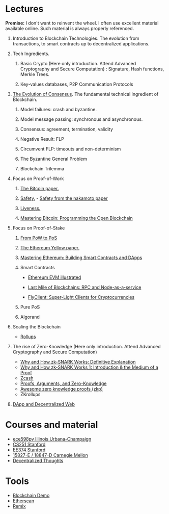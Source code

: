 # Lectures

**Premise:** I don't want to reinvent the wheel. I often use excellent material available online. Such material is always properly referenced.

1.  Introduction to Blockchain Technologies. The evolution from transactions, to smart contracts up to decentralized applications.
2.  Tech Ingredients. 

    1.  Basic Crypto (Here only introduction. Attend  Advanced Cryptography and Secure Computation) : Signature, Hash functions, Merkle Trees.
    
    2.  Key-values databases, P2P Communication Protocols

3.  [The Evolution of Consensus](http://elaineshi.com/docs/blockchain-book.pdf "http://elaineshi.com/docs/blockchain-book.pdf"). The fundamental technical ingredient of Blockchain. 

    1.  Model failures: crash and byzantine.

    2.  Model message passing: synchronous and asynchronous.
    
    3.  Consensus: agreement, termination, validity
    
    4.  Negative Result: FLP
    
    5.  Circumvent FLP: timeouts and non-determinism
    
    6.  The Byzantine General Problem
    
    7.  Blockchain Trilemma  
   
4. Focus on Proof-of-Work

    1.  [The Bitcoin paper.](https://bitcoin.org/bitcoin.pdf "https://bitcoin.org/bitcoin.pdf")

    2.  [Safety.](https://courses.grainger.illinois.edu/ece598pv/sp2021/lectureslides2021/ECE_598_PV_course_notes6.pdf "https://courses.grainger.illinois.edu/ece598pv/sp2021/lectureslides2021/ECE_598_PV_course_notes6.pdf") - [Safety from the nakamoto paper](https://doi.org/10.48550/arXiv.1701.03977 "https://doi.org/10.48550/arXiv.1701.03977")
    
    3.  [Liveness.](https://courses.grainger.illinois.edu/ece598pv/sp2021/lectureslides2021/ECE_598_PV_course_notes7.pdf "https://courses.grainger.illinois.edu/ece598pv/sp2021/lectureslides2021/ECE_598_PV_course_notes7.pdf")
    
    4. [Mastering Bitcoin: Programming the Open Blockchain](https://github.com/bitcoinbook/bitcoinbook/ "https://github.com/bitcoinbook/bitcoinbook/")  
    
5. Focus on Proof-of-Stake
   
    1. [From PoW to PoS](https://courses.grainger.illinois.edu/ece598pv/sp2022/lectureslides2021/ECE_598_PV_course_notes12_v3.pdf "https://courses.grainger.illinois.edu/ece598pv/sp2022/lectureslides2021/ECE_598_PV_course_notes12_v3.pdf")

    2. [The Ethereum Yellow paper.](https://ethereum.github.io/yellowpaper/paper.pdf "https://ethereum.github.io/yellowpaper/paper.pdf")
    
    3. [Mastering Ethereum: Building Smart Contracts and DApps](https://github.com/ethereumbook/ethereumbook "https://github.com/ethereumbook/ethereumbook")

    4. Smart Contracts

         * [Ethereum EVM illustrated](https://github.com/takenobu-hs/ethereum-evm-illustrated "https://github.com/takenobu-hs/ethereum-evm-illustrated")

         * [Last Mile of Blockchains: RPC and Node-as-a-service](https://ieeexplore.ieee.org/stamp/stamp.jsp?arnumber=10063391"https://ieeexplore.ieee.org/stamp/stamp.jsp?arnumber=10063391")
         
         * [FlyClient: Super-Light Clients for Cryptocurrencies](https://ieeexplore.ieee.org/document/9152680 "https://ieeexplore.ieee.org/document/9152680")

    5. Pure PoS
    
    6. Algorand
   
6. Scaling the Blockchain

    * [Rollups](https://ieeexplore.ieee.org/abstract/document/9862815 "https://ieeexplore.ieee.org/abstract/document/9862815")
  

7.  The rise of Zero-Knowledge (Here only introduction. Attend  Advanced Cryptography and Secure Computation) 
   
    * [Why and How zk-SNARK Works: Definitive Explanation](https://arxiv.org/pdf/1906.07221)
    * [Why and How zk-SNARK Works 1: Introduction & the Medium of a Proof](https://medium.com/@imolfar/why-and-how-zk-snark-works-1-introduction-the-medium-of-a-proof-d946e931160)
    * [Zcash](https://z.cash/)
    * [Proofs, Arguments, and Zero-Knowledge](https://people.cs.georgetown.edu/jthaler/ProofsArgsAndZK.pdf)
    * [Awesome zero knowledge proofs (zkp)](https://github.com/matter-labs/awesome-zero-knowledge-proofs)
    * ZKrollups
    

8.  [DApp and Decentralized Web](https://www.preethikasireddy.com/post/the-architecture-of-a-web-3-0-application "https://www.preethikasireddy.com/post/the-architecture-of-a-web-3-0-application")

# Courses and material

* [ece598pv Illinois Urbana-Champaign](https://courses.grainger.illinois.edu/ece598pv/sp2022/)
* [CS251 Stanford](https://cs251.stanford.edu/)
* [EE374 Stanford](https://ee374.stanford.edu/)
* [15827-E / 18847-D Carnegie Mellon](http://www.cs.cmu.edu/~runting/blockchain/blockchain-course.html)
* [Decentralized Thoughts](https://decentralizedthoughts.github.io/)

# Tools

* [Blockchain Demo](https://andersbrownworth.com/blockchain/)
* [Etherscan](https://etherscan.io/)
* [Remix](https://remix.ethereum.org)